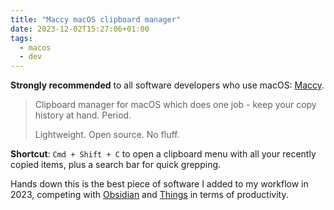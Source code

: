 ```yaml
---
title: "Maccy macOS clipboard manager"
date: 2023-12-02T15:27:06+01:00
tags:
  - macos
  - dev
---
```


**Strongly recommended** to all software developers who use macOS: [Maccy](https://maccy.app/).

> Clipboard manager for macOS which does one job - keep your copy history at hand. Period.
>
> Lightweight. Open source. No fluff.

<!--more-->

**Shortcut**: `Cmd + Shift + C` to open a clipboard menu with all your recently
copied items, plus a search bar for quick grepping.

Hands down this is the best piece of software I added to my workflow in 2023,
competing with [Obsidian](https://obsidian.md/) and
[Things](https://culturedcode.com/things/) in terms of productivity.
